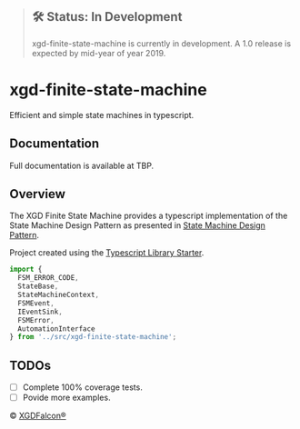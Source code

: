 > ## 🛠 Status: In Development
> xgd-finite-state-machine is currently in development. A 1.0 release is expected by mid-year of year 2019.

# xgd-finite-state-machine
Efficient and simple state machines in typescript.

## Documentation

Full documentation is available at TBP.

## Overview

The XGD Finite State Machine provides a typescript implementation of the State Machine Design Pattern as presented in [State Machine Design Pattern](http://community.wvu.edu/~hhammar/rts/adv%20rts/statecharts%20patterns%20papers%20and%20%20examples/paper%20on%20state%20pattern%20B31-full.pdf).

Project created using the [Typescript Library Starter](https://github.com/alexjoverm/typescript-library-starter).


```javascript
import {
  FSM_ERROR_CODE,
  StateBase,
  StateMachineContext,
  FSMEvent,
  IEventSink,
  FSMError,
  AutomationInterface
} from '../src/xgd-finite-state-machine';
```

## TODOs

- [ ] Complete 100% coverage tests.
- [ ] Povide more examples.

&copy; [XGDFalcon®](https://xgdfalcon.com)